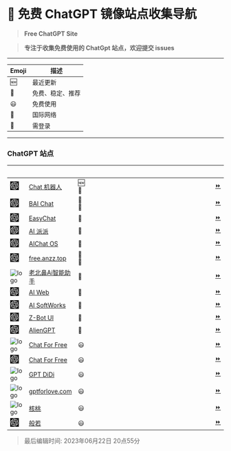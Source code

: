 # 🥰 免费 ChatGPT 镜像站点收集导航
> **Free ChatGPT Site**

> **专注于收集免费使用的 ChatGpt 站点，欢迎提交 issues**

----

| Emoji | 描述       |
|----|-----------|
| 🆕 | 最近更新      |
| 🥰 | 免费、稳定、推荐   |
| 😃 | 免费使用 |
| 🛫 | 国际网络 |
| 🔐 | 需登录 |

----

### ChatGPT 站点

----

<table>

<table>

  <tr>
    <td><img style="height: 20px;" src="https://raw.githubusercontent.com/wealice/file/main/pwa-192x192.png" alt="logo"></td>
    <td><a href="https://c1ns.cn/chat/" target="_blank"> Chat 机器人 </a> </td>
    <td>🆕🥰</td>
    <td></td> 
    <td style="width: 60%; text-align: right;"><a href="https://c1ns.cn/chat/" target="_blank">⏩</a> </td> 
  </tr>

  <tr>
    <td><img style="height: 20px;" src="https://raw.githubusercontent.com/wealice/file/main/pwa-192x192.png" alt="logo"></td>
    <td><a href="https://chatbot.theb.ai/" target="_blank"> BAI Chat </a> </td>
    <td>🛫🥰</td>
    <td></td> 
    <td style="width: 60%; text-align: right;"><a href="https://chatbot.theb.ai/" target="_blank">⏩</a> </td> 
  </tr>

  <tr>
    <td><img style="height: 20px;" src="https://raw.githubusercontent.com/wealice/file/main/pwa-192x192.png" alt="logo"></td>
    <td><a href="https://www.easygpt.work/" target="_blank"> EasyChat </a> </td>
    <td>🥰</td>
    <td></td> 
    <td style="width: 60%; text-align: right;"><a href="https://www.easygpt.work/" target="_blank">⏩</a> </td> 
  </tr>

  <tr>
    <td><img style="height: 20px;" src="https://raw.githubusercontent.com/wealice/file/main/pwa-192x192.png" alt="logo"></td>
    <td><a href="http://www.ai350.com/" target="_blank"> AI 派派 </a> </td>
    <td>🥰</td>
    <td></td> 
    <td style="width: 60%; text-align: right;"><a href="http://www.ai350.com/" target="_blank">⏩</a> </td> 
  </tr>

  <tr>
    <td><img style="height: 20px;" src="https://raw.githubusercontent.com/wealice/file/main/pwa-192x192.png" alt="logo"></td>
    <td><a href="https://chat2.jinshutuan.com/" target="_blank"> AIChat OS </a> </td>
    <td>🥰</td>
    <td></td> 
    <td style="width: 60%; text-align: right;"><a href="https://chat2.jinshutuan.com/" target="_blank">⏩</a> </td> 
  </tr>

  <tr>
    <td><img style="height: 20px;" src="https://raw.githubusercontent.com/wealice/file/main/pwa-192x192.png" alt="logo"></td>
    <td><a href="https://free.anzz.top/" target="_blank"> free.anzz.top </a> </td>
    <td>🛫🥰</td>
    <td> </td> 
    <td style="width: 60%; text-align: right;"><a href="https://free.anzz.top/" target="_blank">⏩</a> </td> 
  </tr>

  <tr>
    <td><img style="height: 20px;" src="https://st.ai55.cc/favicon/gpt.xcbl.cc.ico" alt="logo"></td>
    <td><a href="https://11133091303.ai401.live/" target="_blank"> 老北鼻Ai智能助手 </a> </td>
    <td>🥰</td>
    <td></td> 
    <td style="width: 60%; text-align: right;"><a href="https://11133091303.ai401.live/" target="_blank">⏩</a> </td> 
  </tr>

  <tr>
    <td><img style="height: 20px;" src="https://raw.githubusercontent.com/wealice/file/main/pwa-192x192.png" alt="logo"></td>
    <td><a href="https://4jkh7.aitianhu.icu/" target="_blank"> AI Web </a> </td>
    <td>🥰</td>
    <td></td> 
    <td style="width: 60%; text-align: right;"><a href="https://4jkh7.aitianhu.icu/" target="_blank">⏩</a> </td> 
  </tr>

  <tr>
    <td><img style="height: 20px;" src="https://raw.githubusercontent.com/wealice/file/main/pwa-192x192.png" alt="logo"></td>
    <td><a href="https://www.aisoftworks.com/" target="_blank"> AI SoftWorks </a> </td>
    <td>🥰</td>
    <td></td> 
    <td style="width: 60%; text-align: right;"><a href="https://www.aisoftworks.com/" target="_blank">⏩</a> </td> 
  </tr>

  <tr>
    <td><img style="height: 20px;" src="https://raw.githubusercontent.com/wealice/file/main/pwa-192x192.png" alt="logo"></td>
    <td><a href="http://154.89.106.74:8000/zh" target="_blank"> Z-Bot UI </a> </td>
    <td>🥰</td>
    <td></td> 
    <td style="width: 60%; text-align: right;"><a href="http://154.89.106.74:8000/zh" target="_blank">⏩</a> </td> 
  </tr>

  <tr>
    <td><img style="height: 20px;" src="https://raw.githubusercontent.com/wealice/file/main/pwa-192x192.png" alt="logo"></td>
    <td><a href="https://chat.waixingyun.cn/" target="_blank"> AlienGPT </a> </td>
    <td>🥰</td>
    <td></td> 
    <td style="width: 60%; text-align: right;"><a href="https://chat.waixingyun.cn/" target="_blank">⏩</a> </td> 
  </tr>

  <td><img style="height: 20px;" src="https://chat13.xeasy.me/favicon.svg" alt="logo"></td>
    <td><a href="https://chat13.xeasy.me/" target="_blank"> Chat For Free </a> </td>
    <td>😃</td>
    <td></td> 
    <td style="width: 60%; text-align: right;"><a href="https://chat13.xeasy.me/" target="_blank">⏩</a> </td> 
  </tr>

  <tr>
    <td><img style="height: 20px;" src="https://raw.githubusercontent.com/wealice/file/main/pwa-192x192.png" alt="logo"></td>
    <td><a href="https://chat.4.bnu120.space/" target="_blank"> Chat For Free </a> </td>
    <td>😃</td>
    <td></td> 
    <td style="width: 60%; text-align: right;"><a href="https://chat.4.bnu120.space/" target="_blank">⏩</a> </td> 
  </tr>

  <tr>
    <td><img style="height: 20px;" src="https://gptdidi.com/favicon.ico" alt="logo"></td>
    <td><a href="https://gptdidi.com/" target="_blank"> GPT DiDi </a> </td>
    <td>😃</td>
    <td></td> 
    <td style="width: 60%; text-align: right;"><a href="https://gptdidi.com/" target="_blank">⏩</a> </td> 
  </tr>

  <tr>
    <td><img style="height: 20px;" src="https://ai0.gptforlove.com/favicon.ico" alt="logo"></td>
    <td><a href="https://ai0.gptforlove.com/" target="_blank"> gptforlove.com </a> </td>
    <td>😃</td>
    <td></td> 
    <td style="width: 60%; text-align: right;"><a href="https://ai0.gptforlove.com/" target="_blank">⏩</a> </td> 
  </tr>

  <tr>
    <td><img style="height: 20px;" src="https://chat.aibear.com.cn/favicon.ico" alt="logo"></td>
    <td><a href="https://chat.aibear.com.cn/" target="_blank"> 核桃 </a> </td>
    <td>😃</td>
    <td></td> 
    <td style="width: 60%; text-align: right;"><a href="https://chat.aibear.com.cn/" target="_blank">⏩</a> </td> 
  </tr>

  <tr>
    <td><img style="height: 20px;" src="https://raw.githubusercontent.com/wealice/file/main/pwa-192x192.png" alt="logo"></td>
    <td><a href="https://gpt90.com/" target="_blank"> 般若 </a> </td>
    <td>😃</td>
    <td></td> 
    <td style="width: 60%; text-align: right;"><a href="https://gpt90.com/" target="_blank">⏩</a> </td> 
  </tr>

</table>


<table>

> 最后编辑时间: 2023年06月22日 20点55分
